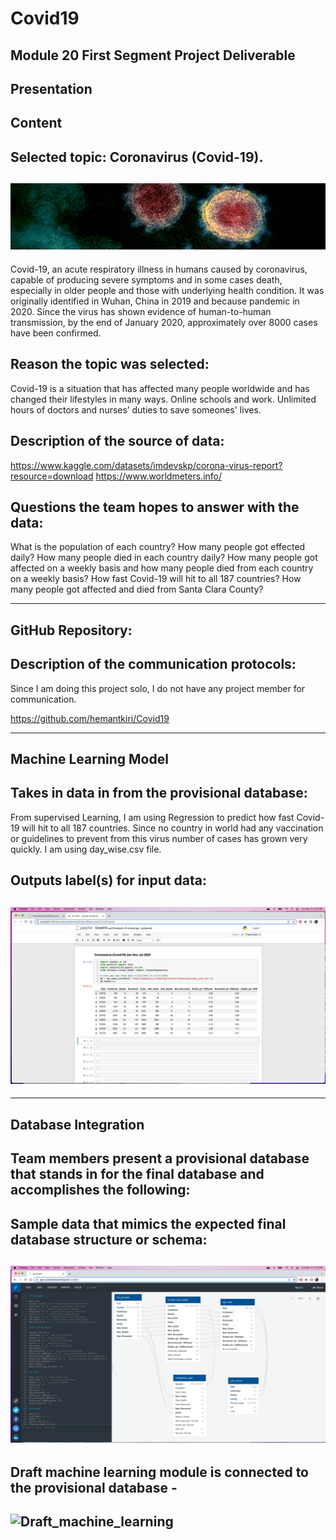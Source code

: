 # Covid19

## Module 20 First Segment Project Deliverable

## Presentation
## Content
## Selected topic: Coronavirus (Covid-19).

## ![Coronavirus](Coronavirus.jpeg)
Covid-19, an acute respiratory illness in humans caused by coronavirus, capable of producing severe symptoms and in some cases death, especially in older people and those with underlying health condition. It was originally identified in Wuhan, China in 2019 and because pandemic in 2020. Since the virus has shown evidence of human-to-human transmission, by the end of January 2020, approximately over 8000 cases have been confirmed.

## Reason the topic was selected:
Covid-19 is a situation that has affected many people worldwide and has changed their lifestyles in many ways. Online schools and work. Unlimited hours of doctors and nurses’ duties to save someones' lives.

## Description of the source of data: 
https://www.kaggle.com/datasets/imdevskp/corona-virus-report?resource=download
https://www.worldmeters.info/

## Questions the team hopes to answer with the data:
What is the population of each country?
How many people got effected daily?
How many people died in each country daily?
How many people got affected on a weekly basis and how many people died from each country on a weekly basis?
How fast Covid-19 will hit to all 187 countries?
How many people got affected and died from Santa Clara County?

----------------------------------------------------------------------------------------------------------------
## GitHub Repository:
   	
## Description of the communication protocols:
Since I am doing this project solo, I do not have any project member for communication.

https://github.com/hemantkiri/Covid19

----------------------------------------------------------------------------------------------------------------	
## Machine Learning Model

## Takes in data in from the provisional database:
From supervised Learning, I am using Regression to predict how fast Covid-19 will hit to all 187 countries.  Since no country in world had any vaccination or guidelines to prevent from this virus number of cases has grown very quickly. I am using day_wise.csv file.

## Outputs label(s) for input data:
## ![Machine_Learning_Model](Machine_Learning_Model.png)

----------------------------------------------------------------------------------------------------------------
## Database Integration
## Team members present a provisional database that stands in for the final database and accomplishes the following:

## Sample data that mimics the expected final database structure or schema:
## ![Database_Structure](Database_Structure.png)

## Draft machine learning module is connected to the provisional database - 
## ![Draft_machine_learning](Draft_mathine_learning.png)
